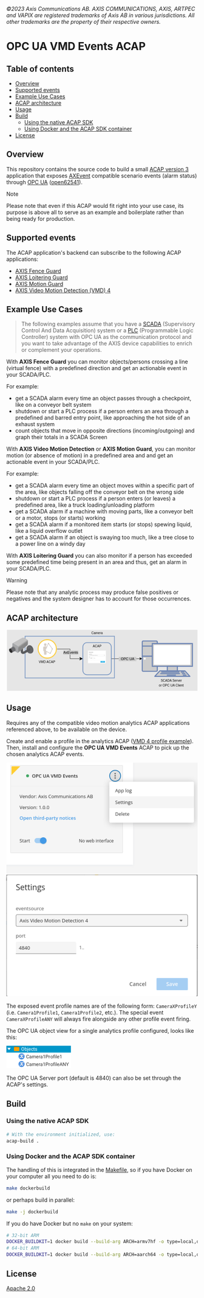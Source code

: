 *©2023 Axis Communications AB. AXIS COMMUNICATIONS, AXIS, ARTPEC and VAPIX are registered trademarks of Axis AB in various jurisdictions. All other trademarks are the property of their respective owners.*

<!-- omit from toc -->
# OPC UA VMD Events ACAP

<!-- omit from toc -->
## Table of contents

- [Overview](#overview)
- [Supported events](#supported-events)
- [Example Use Cases](#example-use-cases)
- [ACAP architecture](#acap-architecture)
- [Usage](#usage)
- [Build](#build)
    - [Using the native ACAP SDK](#using-the-native-acap-sdk)
    - [Using Docker and the ACAP SDK container](#using-docker-and-the-acap-sdk-container)
- [License](#license)

## Overview

This repository contains the source code to build a small [ACAP version 3](https://help.axis.com/acap-3-developer-guide) application that exposes
[AXEvent](https://www.axis.com/techsup/developer_doc/acap3/3.5/api/axevent/html/index.html) compatible scenario events (alarm status)
through [OPC UA](https://en.wikipedia.org/wiki/OPC_Unified_Architecture) ([open62541](https://open62541.org/)).

> [!NOTE]
> Please note that even if this ACAP would fit right into your use case, its
> purpose is above all to serve as an example and boilerplate rather than being
> ready for production.

## Supported events

The ACAP application's backend can subscribe to the following ACAP applications:

- [AXIS Fence Guard](https://www.axis.com/products/axis-fence-guard)
- [AXIS Loitering Guard](https://www.axis.com/products/axis-loitering-guard)
- [AXIS Motion Guard](https://www.axis.com/products/axis-motion-guard)
- [AXIS Video Motion Detection (VMD) 4](https://www.axis.com/products/axis-video-motion-detection)

## Example Use Cases

> The following examples assume that you have a [SCADA](https://en.wikipedia.org/wiki/SCADA) (Supervisory
Control And Data Acquisition) system or a [PLC](https://en.wikipedia.org/wiki/Programmable_logic_controller) (Programmable Logic Controller) system with OPC UA as the communication protocol and you want to take advantage of the AXIS device capabilities to enrich or complement your operations.

With **AXIS Fence Guard** you can monitor objects/persons crossing a line (virtual fence) with a predefined direction and get an actionable event in your SCADA/PLC.

For example:

- get a SCADA alarm every time an object passes through a checkpoint, like on a conveyor belt system
- shutdown or start a PLC process if a person enters an area through a predefined and barred entry point, like approaching the hot side of an exhaust system
- count objects that move in opposite directions (incoming/outgoing) and graph their totals in a SCADA Screen

With **AXIS Video Motion Detection** or **AXIS Motion Guard**, you can monitor motion (or absence of motion) in a predefined area and and get an actionable event in your SCADA/PLC.

For example:

- get a SCADA alarm every time an object moves within a specific part of the area, like objects falling off the conveyor belt on the wrong side
- shutdown or start a PLC process if a person enters (or leaves) a predefined area, like a truck loading/unloading platform
- get a SCADA alarm if a machine with moving parts, like a conveyor belt or a motor, stops (or starts) working
- get a SCADA alarm if a monitored item starts (or stops) spewing liquid, like a liquid overflow outlet
- get a SCADA alarm if an object is swaying too much, like a tree close to a power line on a windy day

With **AXIS Loitering Guard** you can also monitor if a person has exceeded some predefined time being present in an area and thus, get an alarm in your SCADA/PLC.

> [!WARNING]
> Please note that any analytic process may produce false positives or negatives and the system designer has to account for those occurrences.

## ACAP architecture

![acap architecture](assets/architecture.png)

## Usage

Requires any of the compatible video motion analytics ACAP applications referenced above, to be available on the device.

Create and enable a profile in the analytics ACAP ([VMD 4 profile example](https://help.axis.com/en-us/axis-video-motion-detection-4#how-to-work-with-profiles)). Then, install and configure the **OPC UA VMD Events** ACAP to pick up the chosen analytics ACAP events.

![Web UI Screenshot - acap](assets/acap-new-ui.png)
![Web UI Screenshot - acap settings](assets/properties-new-ui.png)

The exposed event profile names are of the following form: `CameraXProfileY` (i.e. `Camera1Profile1`, `Camera1Profile2`, etc.).
The special event `CameraXProfileANY` will always fire alongside any other profile event firing.

The OPC UA object view for a single analytics profile configured, looks like this:

![OPC UA Client Screenshot - ua objects](assets/opc-ua-exposed-objects.png)

The OPC UA Server port (default is 4840) can also be set through the ACAP's settings.

## Build

### Using the native ACAP SDK

```sh
# With the environment initialized, use:
acap-build .
```

### Using Docker and the ACAP SDK container

The handling of this is integrated in the [Makefile](Makefile), so if you have Docker on your computer all you need to do is:

```sh
make dockerbuild
```

or perhaps build in parallel:

```sh
make -j dockerbuild
```

If you do have Docker but no `make` on your system:

```sh
# 32-bit ARM
DOCKER_BUILDKIT=1 docker build --build-arg ARCH=armv7hf -o type=local,dest=. .
# 64-bit ARM
DOCKER_BUILDKIT=1 docker build --build-arg ARCH=aarch64 -o type=local,dest=. .
```

## License

[Apache 2.0](LICENSE)

